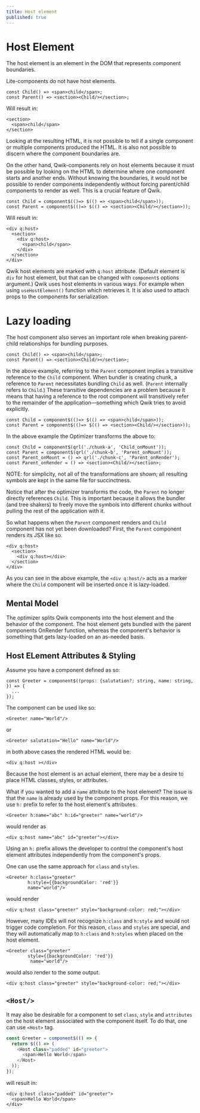 ```yaml
---
title: Host element
published: true
---
```


# Host Element

The host element is an element in the DOM that represents component boundaries.

Lite-components do not have host elements.

```typescript=
const Child() => <span>child</span>;
const Parent() => <section><Child/></section>;
```

Will result in:

```htmlembedded=
<section>
  <span>child</span>
</section>
```

Looking at the resulting HTML, it is not possible to tell if a single component or multiple components produced the HTML. It is also not possible to discern where the component boundaries are.

On the other hand, Qwik-components rely on host elements because it must be possible by looking on the HTML to determine where one component starts and another ends. Without knowing the boundaries, it would not be possible to render components independently without forcing parent/child components to render as well. This is a crucial feature of Qwik.

```typescript=
const Child = component$(()=> $(() => <span>child</span>));
const Parent = component$(()=> $(() => <section><Child/></section>));
```

Will result in:

```htmlembedded=
<div q:host>
  <section>
    <div q:host>
      <span>child</span>
    </div>
  </section>
</div>
```

Qwik host elements are marked with `q:host` attribute. (Default element is `div` for host element, but that can be changed with `component$` options argument.) Qwik uses host elements in various ways. For example when using `useHostElement()` function which retrieves it. It is also used to attach props to the components for serialization.

# Lazy loading

The host component also serves an important role when breaking parent-child relationships for bundling purposes.

```typescript=
const Child() => <span>child</span>;
const Parent() => <section><Child/></section>;
```

In the above example, referring to the `Parent` component implies a transitive reference to the `Child` component. When bundler is creating chunk, a reference to `Parent` necessitates bundling `Child` as well. (`Parent` internally refers to `Child`.) These transitive dependencies are a problem because it means that having a reference to the root component will transitively refer to the remainder of the application—something which Qwik tries to avoid explicitly.

```typescript=
const Child = component$(()=> $(() => <span>child</span>));
const Parent = component$(()=> $(() => <section><Child/></section>));
```

In the above example the Optimizer transforms the above to:

```typescript=
const Child = component$(qrl('./chunk-a', 'Child_onMount'));
const Parent = component$(qrl('./chunk-b', 'Parent_onMount'));
const Parent_onMount = () => qrl('./chunk-c', 'Parent_onRender');
const Parent_onRender = () => <section><Child/></section>;
```

NOTE: for simplicity, not all of the transformations are shown; all resulting symbols are kept in the same file for succinctness.

Notice that after the optimizer transforms the code, the `Parent` no longer directly references `Child`. This is important because it allows the bundler (and tree shakers) to freely move the symbols into different chunks without pulling the rest of the application with it.

So what happens when the `Parent` component renders and `Child` component has not yet been downloaded? First, the `Parent` component renders its JSX like so.

```htmlembedded=
<div q:host>
  <section>
    <div q:host></div>
  </section>
</div>
```

As you can see in the above example, the `<div q:host/>` acts as a marker where the `Child` component will be inserted once it is lazy-loaded.

## Mental Model

The optimizer splits Qwik components into the host element and the behavior of the component. The host element gets bundled with the parent components OnRender function, whereas the component's behavior is something that gets lazy-loaded on an as-needed basis.

## Host ELement Attributes & Styling

Assume you have a component defined as so:

```typescript=
const Greeter = component$((props: {salutation?: string, name: string, }) => {
  ...
});
```

The component can be used like so:

```htmlembedded=
<Greeter name="World"/>
```

or

```htmlembedded=
<Greeter salutation="Hello" name="World"/>
```

in both above cases the rendered HTML would be:

```htmlembedded=
<div q:host ></div>
```

Because the host element is an actual element, there may be a desire to place HTML classes, styles, or attributes.

What if you wanted to add a `name` attribute to the host element? The issue is that the `name` is already used by the component props. For this reason, we use `h:` prefix to refer to the host element's attributes.

```htmlembedded=
<Greeter h:name="abc" h:id="greeter" name="world"/>
```

would render as

```htmlembedded=
<div q:host name="abc" id="greeter"></div>
```

Using an `h:` prefix allows the developer to control the component's host element attributes independently from the component's props.

One can use the same approach for `class` and `styles`.

```htmlembedded=
<Greeter h:class="greeter"
        h:style={{backgroundColor: 'red'}}
        name="world"/>
```

would render

```htmlembedded=
<div q:host class="greeter" style="background-color: red;"></div>
```

However, many IDEs will not recognize `h:class` and `h:style` and would not trigger code completion. For this reason, `class` and `styles` are special, and they will automatically map to `h:class` and `h:styles` when placed on the host element.

```htmlembedded=
<Greeter class="greeter"
        style={{backgroundColor: 'red'}}
         name="world"/>
```

would also render to the some output.

```htmlembedded=
<div q:host class="greeter" style="background-color: red;"></div>
```

## `<Host/>`

It may also be desirable for a component to set `class`, `style` and `attributes` on the host element associated with the component itself. To do that, one can use `<Host>` tag.

```typescript
const Greeter = component$(() => {
  return $(() => (
    <Host class="padded" id="greeter">
      <span>Hello World</span>
    </Host>
  ));
});
```

will result in:

```htmlembedded=
<div q:host class="padded" id="greeter">
  <span>Hello World</span>
</div>
```
